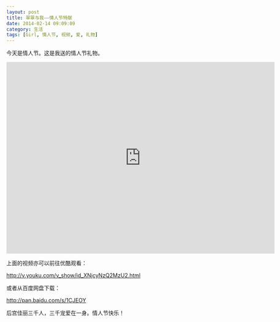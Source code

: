 ```yaml
---
layout: post
title: 翠翠与我——情人节特献
date: 2014-02-14 09:09:09
category: 生活
tags: [Girl, 情人节, 视频, 爱, 礼物]
---
```


今天是情人节。这是我送的情人节礼物。

<!--more-->

<iframe height=500 width=700 src="http://player.youku.com/embed/XNjcyNzQ2MzU2" frameborder=0 allowfullscreen></iframe>

上面的视频亦可以前往优酷观看：

<http://v.youku.com/v_show/id_XNjcyNzQ2MzU2.html>

或者从百度网盘下载：

<http://pan.baidu.com/s/1CJEOY>

后宫佳丽三千人，三千宠爱在一身。情人节快乐！
